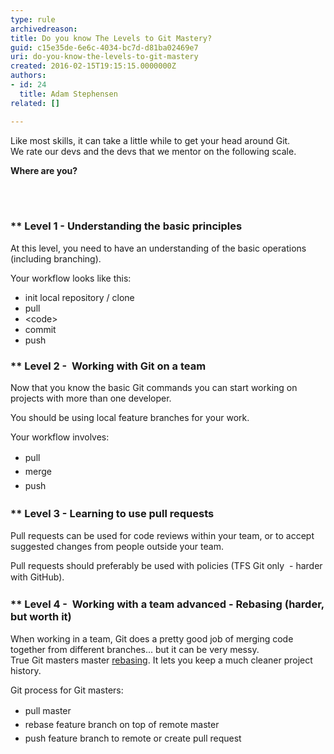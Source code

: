 ```yaml
---
type: rule
archivedreason: 
title: Do you know The Levels to Git Mastery?
guid: c15e35de-6e6c-4034-bc7d-d81ba02469e7
uri: do-you-know-the-levels-to-git-mastery
created: 2016-02-15T19:15:15.0000000Z
authors:
- id: 24
  title: Adam Stephensen
related: []

---
```



<p>​​Like most skills, it can take a little while to get your head around Git.<br>We rate our devs and the devs that we mentor on the following scale.</p>
<p><strong>Where are you?</strong></p>
<br><excerpt class='endintro'></excerpt><br>
<h3>**&#160;Level&#160;1 -&#160;Understanding&#160;the basic principles</h3><p>At this&#160;level,&#160;you need to have an understanding of the basic operations (including branching).​</p><p>Your workflow looks like this&#58;</p><ul><li>init local repository /&#160;clone</li><li>pull</li><li>&lt;code&gt;<br></li><li>commit <br></li><li>push&#160;&#160;<br></li></ul><h3>**&#160;Level&#160;2 -&#160; Working with Git on a team</h3><p>Now that you know the basic Git commands you can start working on projects with more than one developer.</p><p>You should be&#160;using local feature branches for your work.</p><p>Your workflow involves&#58;</p><ul><li>
      <span style="line-height&#58;1.6;">pull&#160;</span><br></li><li>
      <span style="line-height&#58;1.6;">merge</span><br></li><li>
      <span style="line-height&#58;1.6;">push&#160;</span><span style="line-height&#58;1.6;">&#160;</span><br></li></ul><h3>**&#160;Level&#160;3 -&#160;Learning&#160;to use pull requests&#160;</h3><p>Pull requests can be used for code reviews within your team, or to accept suggested changes from people outside your team.</p>
<p>Pull requests should&#160;preferably be used&#160;with&#160;policies (TFS Git only &#160;-&#160;harder with GitHub).<span style="line-height&#58;20.8px;">&#160;</span></p><h3>**&#160;Level&#160;4&#160;- &#160;Working with a team advanced -&#160;Rebasing (harder, but worth it)&#160;</h3><p class="ssw15-rteElement-P">When working in a team, Git does a pretty good job of merging&#160;code together from different branches... but it can be very&#160;messy.&#160;<br>True Git masters master <a href="/_layouts/15/FIXUPREDIRECT.ASPX?WebId=3dfc0e07-e23a-4cbb-aac2-e778b71166a2&amp;TermSetId=07da3ddf-0924-4cd2-a6d4-a4809ae20160&amp;TermId=686b79aa-362e-4309-91e9-0add03593c34">rebasing​</a>. It lets you keep a much cleaner project history.</p><p>Git process for Git masters&#58;​<br style="line-height&#58;20.8px;"></p><ul><li>
      <span style="line-height&#58;1.6;">pull master</span><br></li><li>
      <span style="line-height&#58;1.6;">rebase feature branch on top of&#160;remote&#160;master</span><br></li><li>
      <span style="line-height&#58;1.6;">push feature branch to remote or&#160;create&#160;pull&#160;request </span></li></ul>


